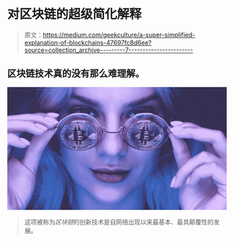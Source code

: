 # 对区块链的超级简化解释

> 原文：<https://medium.com/geekculture/a-super-simplified-explanation-of-blockchains-47697fc8d6ee?source=collection_archive---------7----------------------->

## 区块链技术真的没有那么难理解。

![](img/d90007b8f0f0284067bb450d071eca53.png)

> 这项被称为*区块链*的创新技术是自网络出现以来最基本、最具颠覆性的发展。